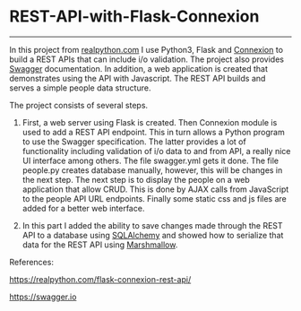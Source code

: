 # REST-API-with-Flask-Connexion

****

In this project from [realpython.com](https://realpython.com/) I use Python3, Flask and [Connexion](/https://github.com/zalando/connexion) to build a REST APIs
that can include i/o validation. The project also provides [Swagger](/https://swagger.io) documentation. In addition,
a web application is created that demonstrates using the API with Javascript. The REST API builds  and serves a simple 
people data structure.

The project consists of several steps.

1.  First, a web server using Flask is created. Then Connexion module is used to add a REST API endpoint. This in turn allows a Python program to use the Swagger specification. The latter provides a lot of functionality including validation of i/o data to and from API, a really nice UI interface among others. The file swagger.yml gets it done. The file people.py creates database manually, however, this will be changes in the next step. The next step is to display the people on a web application that allow CRUD. This is done by AJAX calls from JavaScript to the people API URL endpoints. Finally some static css and js files are added for a better web interface.

2. In this part I  added the ability to save changes made through the REST API to a database using [SQLAlchemy](https://www.sqlalchemy.org/) and showed how to serialize  that data for the REST API using [Marshmallow](https://marshmallow.readthedocs.io/en/stable/).



References:

https://realpython.com/flask-connexion-rest-api/

https://swagger.io

